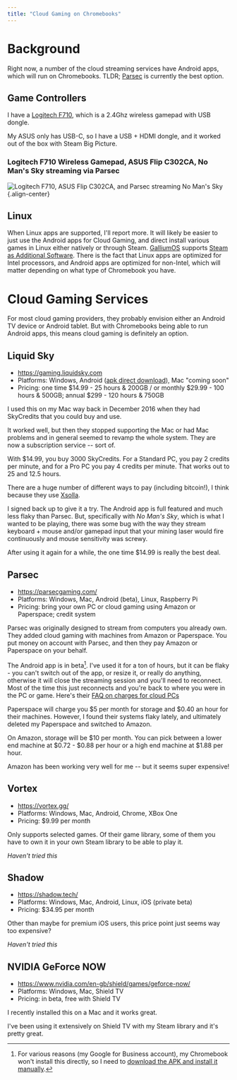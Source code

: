 ```yaml
---
title: "Cloud Gaming on Chromebooks"
---
```


# Background

Right now, a number of the cloud streaming services have Android apps, which will run on Chromebooks. TLDR; [Parsec](#parsec) is currently the best option.

## Game Controllers
I have a [Logitech F710](https://www.logitechg.com/en-ca/product/f710-wireless-gamepad), which is a 2.4Ghz wireless gamepad with USB dongle.

My ASUS only has USB-C, so I have a USB + HDMI dongle, and it worked out of the box with Steam Big Picture.

### Logitech F710 Wireless Gamepad, ASUS Flip C302CA, No Man's Sky streaming via Parsec

![Logitech F710, ASUS Flip C302CA, and Parsec streaming No Man's Sky](/uploads/c-3-e-8894-d-15-ac-4-bb-1-8-ff-8-7445284-eb-639.jpeg "Logitech F710, ASUS Flip C302CA, and Parsec streaming No Man's Sky"){.align-center}

## Linux

When Linux apps are supported, I'll report more. It will likely be easier to just use the Android apps for Cloud Gaming, and direct install various games in Linux either natively or through Steam. [GalliumOS](/chromebook/galliumos) supports [Steam as Additional Software](https://wiki.galliumos.org/Additional_Software). There is the fact that Linux apps are optimized for Intel processors, and Android apps are optimized for non-Intel, which will matter depending on what type of Chromebook you have.

# Cloud Gaming Services
For most cloud gaming providers, they probably envision either an Android TV device or Android tablet. But with Chromebooks being able to run Android apps, this means cloud gaming is definitely an option.

## Liquid Sky
* https://gaming.liquidsky.com
* Platforms: Windows, Android ([apk direct download](https://cdn.liquidsky.com/assets/liquidsky.apk)), Mac "coming soon"
* Pricing: one time $14.99 - 25 hours & 200GB / or monthly $29.99 - 100 hours & 500GB; annual $299 - 120 hours & 750GB

I used this on my Mac way back in December 2016 when they had SkyCredits that you could buy and use.

It worked well, but then they stopped supporting the Mac or had Mac problems and in general seemed to revamp the whole system. They are now a subscription service -- sort of.

With $14.99, you buy 3000 SkyCredits. For a Standard PC, you pay 2 credits per minute, and for a Pro PC you pay 4 credits per minute. That works out to 25 and 12.5 hours.

There are a huge number of different ways to pay (including bitcoin!), I think because they use [Xsolla](https://xsolla.com/).

I signed back up to give it a try. The Android app is full featured and much less flaky than Parsec. But, specifically with _No Man's Sky_, which is what I wanted to be playing, there was some bug with the way they stream keyboard + mouse and/or gamepad input that your mining laser would fire continuously and mouse sensitivity was screwy.

After using it again for a while, the one time $14.99 is really the best deal.

## Parsec
* https://parsecgaming.com/
* Platforms: Windows, Mac, Android (beta), Linux, Raspberry Pi
* Pricing: bring your own PC or cloud gaming using Amazon or Paperspace; credit system

Parsec was originally designed to stream from computers you already own. They added cloud gaming with machines from Amazon or Paperspace. You put money on account with Parsec, and then they pay Amazon or Paperspace on your behalf.

The Android app is in beta[^parsecapk]. I've used it for a ton of hours, but it can be flaky - you can't switch out of the app, or resize it, or really do anything, otherwise it will close the streaming session and you'll need to reconnect. Most of the time this just reconnects and you're back to where you were in the PC or game.
Here's their [FAQ on charges for cloud PCs](https://support.parsecgaming.com/hc/en-us/articles/115003113431-How-Does-Parsec-Calculate-The-Price-And-Charges-On-My-Cloud-PC-)

Paperspace will charge you $5 per month for storage and $0.40 an hour for their machines. However, I found their systems flaky lately, and ultimately deleted my Paperspace and switched to Amazon.

On Amazon, storage will be $10 per month. You can pick between a lower end machine at $0.72 - $0.88 per hour or a high end machine at $1.88 per hour.
[^parsecapk]: For various reasons (my Google for Business account), my Chromebook won't install this directly, so I need to [download the APK and install it manually](https://apk-dl.com/parsec/tv.parsec.client).

Amazon has been working very well for me -- but it seems super expensive!

## Vortex
* https://vortex.gg/
* Platforms: Windows, Mac, Android, Chrome, XBox One
* Pricing: $9.99 per month

Only supports selected games. Of their game library, some of them you have to own it in your own Steam library to be able to play it.

_Haven't tried this_

## Shadow
* https://shadow.tech/
* Platforms: Windows, Mac, Android, Linux, iOS (private beta)
* Pricing: $34.95 per month

Other than maybe for premium iOS users, this price point just seems way too expensive?

_Haven't tried this_

## NVIDIA GeForce NOW
* https://www.nvidia.com/en-gb/shield/games/geforce-now/
* Platforms: Windows, Mac, Shield TV
* Pricing: in beta, free with Shield TV

I recently installed this on a Mac and it works great.

I've been using it extensively on Shield TV with my Steam library and it's pretty great.